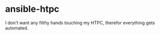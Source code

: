 # ansible-htpc

I don't want any filthy hands touching my HTPC, therefor everything gets automated.
